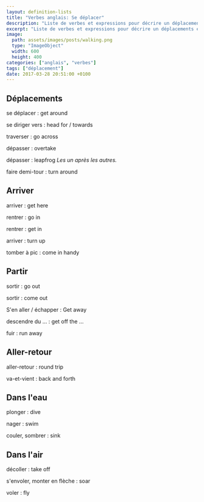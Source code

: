 ```yaml
---
layout: definition-lists
title: "Verbes anglais: Se déplacer"
description: "Liste de verbes et expressions pour décrire un déplacements en anglais."
excerpt: "Liste de verbes et expressions pour décrire un déplacements en anglais."
image:
  path: assets/images/posts/walking.png
  type: "ImageObject"
  width: 600
  height: 400
categories: ["anglais", "verbes"]
tags: ["déplacement"]
date: 2017-03-28 20:51:00 +0100
---
```


## Déplacements

se déplacer
: get around

se diriger vers
: head for / towards

traverser
: go across

dépasser
: overtake

dépasser
: leapfrog
*Les un après les autres.*

faire demi-tour
: turn around


## Arriver

arriver
: get here

rentrer
: go in

rentrer
: get in

arriver
: turn up

tomber à pic
: come in handy


## Partir

sortir
: go out

sortir
: come out

S'en aller / échapper
: Get away

descendre du …
: get off the …

fuir
: run away


## Aller-retour

aller-retour
: round trip

va-et-vient
: back and forth


## Dans l'eau

plonger
: dive

nager
: swim

couler, sombrer
: sink


## Dans l'air

décoller
: take off

s'envoler, monter en flèche
: soar

voler
: fly
